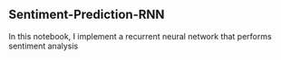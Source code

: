 ## Sentiment-Prediction-RNN

In this notebook, I implement a recurrent neural network that performs sentiment analysis
